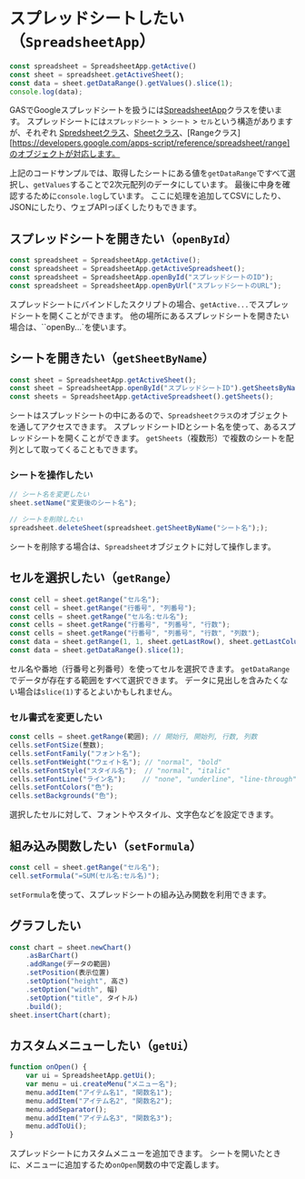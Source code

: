 # スプレッドシートしたい（``SpreadsheetApp``）

```js
const spreadsheet = SpreadsheetApp.getActive()
const sheet = spreadsheet.getActiveSheet();
const data = sheet.getDataRange().getValues().slice(1);
console.log(data);
```

GASでGoogleスプレッドシートを扱うには[SpreadsheetApp](https://developers.google.com/apps-script/reference/spreadsheet/spreadsheet-app)クラスを使います。
スプレッドシートには``スプレッドシート`` > ``シート`` > ``セル``という構造がありますが、それぞれ
[Spredsheetクラス](https://developers.google.com/apps-script/reference/spreadsheet/spreadsheet)、[Sheetクラス](https://developers.google.com/apps-script/reference/spreadsheet/sheet)、[Rangeクラス][https://developers.google.com/apps-script/reference/spreadsheet/range]のオブジェクトが対応します。

上記のコードサンプルでは、取得したシートにある値を``getDataRange``ですべて選択し、``getValues``することで2次元配列のデータにしています。
最後に中身を確認するために``console.log``しています。
ここに処理を追加してCSVにしたり、JSONにしたり、ウェブAPIっぽくしたりもできます。

## スプレッドシートを開きたい（``openById``）

```js
const spreadsheet = SpreadsheetApp.getActive();
const spreadsheet = SpreadsheetApp.getActiveSpreadsheet();
const spreadsheet = SpreadsheetApp.openById("スプレッドシートのID");
const spreadsheet = SpreadsheetApp.openByUrl("スプレッドシートのURL");
```

スプレッドシートにバインドしたスクリプトの場合、``getActive...``でスプレッドシートを開くことができます。
他の場所にあるスプレッドシートを開きたい場合は、``openBy...`を使います。

## シートを開きたい（``getSheetByName``）

```js
const sheet = SpreadsheetApp.getActiveSheet();
const sheet = SpreadsheetApp.openById("スプレッドシートID").getSheetsByName("シート名");
const sheets = SpreadsheetApp.getActiveSpreadsheet().getSheets();

```

シートはスプレッドシートの中にあるので、``Spreadsheetクラス``のオブジェクトを通してアクセスできます。
スプレッドシートIDとシート名を使って、あるスプレッドシートを開くことができます。
``getSheets``（複数形）で複数のシートを配列として取ってくることもできます。

### シートを操作したい

```js
// シート名を変更したい
sheet.setName("変更後のシート名");
```

```js
// シートを削除したい
spreadsheet.deleteSheet(spreadsheet.getSheetByName("シート名"););
```

シートを削除する場合は、``Spreadsheet``オブジェクトに対して操作します。

## セルを選択したい（``getRange``）

```js
const cell = sheet.getRange("セル名");
const cell = sheet.getRange("行番号", "列番号");
const cells = sheet.getRange("セル名:セル名");
const cells = sheet.getRange("行番号", "列番号", "行数");
const cells = sheet.getRange("行番号", "列番号", "行数", "列数");
const data = sheet.getRange(1, 1, sheet.getLastRow(), sheet.getLastColumns());
const data = sheet.getDataRange().slice(1);
```

セル名や番地（行番号と列番号）を使ってセルを選択できます。
``getDataRange``でデータが存在する範囲をすべて選択できます。
データに見出しを含みたくない場合は``slice(1)``するとよいかもしれません。

### セル書式を変更したい

```js
const cells = sheet.getRange(範囲); // 開始行, 開始列, 行数, 列数
cells.setFontSize(整数);
cells.setFontFamily("フォント名");
cells.setFontWeight("ウェイト名"); // "normal", "bold"
cells.setFontStyle("スタイル名");  // "normal", "italic"
cells.setFontLine("ライン名");    // "none", "underline", "line-through"
cells.setFontColors("色");
cells.setBackgrounds("色");
```

選択したセルに対して、フォントやスタイル、文字色などを設定できます。

## 組み込み関数したい（``setFormula``）

```js
const cell = sheet.getRange("セル名");
cell.setFormula("=SUM(セル名:セル名)");
```

``setFormula``を使って、スプレッドシートの組み込み関数を利用できます。

## グラフしたい

```js
const chart = sheet.newChart()
    .asBarChart()
    .addRange(データの範囲)
    .setPosition(表示位置)
    .setOption("height", 高さ)
    .setOption("width", 幅)
    .setOption("title", タイトル)
    .build();
sheet.insertChart(chart);
```

## カスタムメニューしたい（``getUi``）

```js
function onOpen() {
    var ui = SpreadsheetApp.getUi();
    var menu = ui.createMenu("メニュー名");
    menu.addItem("アイテム名1", "関数名1");
    menu.addItem("アイテム名2", "関数名2");
    menu.addSeparator();
    menu.addItem("アイテム名3", "関数名3");
    menu.addToUi();
}
```

スプレッドシートにカスタムメニューを追加できます。
シートを開いたときに、メニューに追加するため``onOpen``関数の中で定義します。
